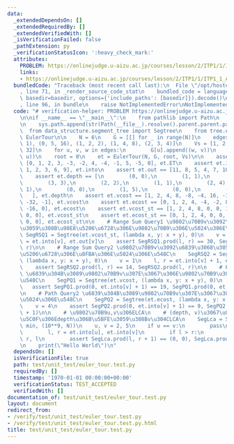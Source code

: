 ```yaml
---
data:
  _extendedDependsOn: []
  _extendedRequiredBy: []
  _extendedVerifiedWith: []
  _isVerificationFailed: false
  _pathExtension: py
  _verificationStatusIcon: ':heavy_check_mark:'
  attributes:
    PROBLEM: https://onlinejudge.u-aizu.ac.jp/courses/lesson/2/ITP1/1/ITP1_1_A
    links:
    - https://onlinejudge.u-aizu.ac.jp/courses/lesson/2/ITP1/1/ITP1_1_A
  bundledCode: "Traceback (most recent call last):\n  File \"/opt/hostedtoolcache/PyPy/3.10.13/x64/lib/pypy3.10/site-packages/onlinejudge_verify/documentation/build.py\"\
    , line 71, in _render_source_code_stat\n    bundled_code = language.bundle(stat.path,\
    \ basedir=basedir, options={'include_paths': [basedir]}).decode()\n  File \"/opt/hostedtoolcache/PyPy/3.10.13/x64/lib/pypy3.10/site-packages/onlinejudge_verify/languages/python.py\"\
    , line 96, in bundle\n    raise NotImplementedError\nNotImplementedError\n"
  code: "# verification-helper: PROBLEM https://onlinejudge.u-aizu.ac.jp/courses/lesson/2/ITP1/1/ITP1_1_A\n\
    \n\nif __name__ == \"__main__\":\n    from pathlib import Path\n    import sys\n\
    \n    sys.path.append(str(Path(__file__).resolve().parent.parent.parent))\n  \
    \  from data_structure.segment_tree import Segtree\n    from tree.euler_tour import\
    \ EulerTour\n\n    N = 6\n    G = [[] for _ in range(N)]\n    edges = [(0, 1,\
    \ 1), (0, 5, 16), (1, 2, 2), (1, 4, 8), (2, 3, 4)]\n    Vs = [1, 2, 4, 8, 16,\
    \ 32]\n    for u, v, w in edges:\n        G[u].append((w, v))\n        G[v].append((w,\
    \ u))\n    root = 0\n    et = EulerTour(N, G, root, Vs)\n\n    assert et.ET ==\
    \ [0, 1, 2, 3, -3, -2, 4, -4, -1, 5, -5, 0], et.ET\n    assert et.into == [0,\
    \ 1, 2, 3, 6, 9], et.into\n    assert et.out == [11, 8, 5, 4, 7, 10], et.out\n\
    \    assert et.depth == [\n        (0, 0),\n        (1, 1),\n        (2, 2),\n\
    \        (3, 3),\n        (2, 2),\n        (1, 1),\n        (2, 4),\n        (1,\
    \ 1),\n        (0, 0),\n        (1, 5),\n        (0, 0),\n        (0, -1),\n \
    \   ], et.depth\n    assert et.vcost == [1, 2, 4, 8, -8, -4, 16, -16, -2, 32,\
    \ -32, -1], et.vcost\n    assert et.ecost == [0, 1, 2, 4, -4, -2, 8, -8, -1, 16,\
    \ -16, 0], et.ecost\n    assert et.vcost_st == [1, 2, 4, 8, 0, 0, 16, 0, 0, 32,\
    \ 0, 0], et.vcost_st\n    assert et.ecost_st == [0, 1, 2, 4, 0, 0, 8, 0, 0, 16,\
    \ 0, 0], et.ecost_st\n\n    # Range Sum Query1 \u9802\u70B9v\u3092\u6839\u3068\
    \u3059\u308B\u90E8\u5206\u6728\u306E\u9802\u70B9\u306E\u5024\u306E\u548C\n   \
    \ SegRSQ1 = Segtree(et.vcost_st, (lambda x, y: x + y), 0)\n    v = 1\n    l, r\
    \ = et.into[v], et.out[v]\n    assert SegRSQ1.prod(l, r) == 30, SegRSQ1.prod(l,\
    \ r)\n\n    # Range Sum Query2 \u9802\u70B9v\u3092\u6839\u3068\u3059\u308B\u90E8\
    \u5206\u6728\u306E\u8FBA\u306E\u5024\u306E\u548C\n    SegRSQ2 = Segtree(et.ecost_st,\
    \ (lambda x, y: x + y), 0)\n    v = 1\n    l, r = et.into[v] + 1, et.out[v]\n\
    \    assert SegRSQ2.prod(l, r) == 14, SegRSQ2.prod(l, r)\n\n    # Path Query1\
    \ \u6839\u304B\u3089\u9802\u70B9v\u307E\u3067\u306E\u9802\u70B9\u306E\u5024\u306E\
    \u548C\n    SegPQ1 = Segtree(et.vcost, (lambda x, y: x + y), 0)\n    v = 4\n \
    \   assert SegPQ1.prod(0, et.into[v] + 1) == 19, SegPQ1.prod(0, et.into[v] + 1)\n\
    \n    # Path Query2 \u6839\u304B\u3089\u9802\u70B9v\u307E\u3067\u306E\u8FBA\u306E\
    \u5024\u306E\u548C\n    SegPQ2 = Segtree(et.ecost, (lambda x, y: x + y), 0)\n\
    \    v = 4\n    assert SegPQ2.prod(0, et.into[v] + 1) == 9, SegPQ2.prod(0, et.into[v]\
    \ + 1)\n\n    # \u9802\u70B9u,v\u306ELCA\n    # (depth, v)\u3067\u8FD4\u308B.\u6700\
    \u5C0F\u306Edepth\u306B\u5BFE\u3059\u308Bv\u304CLCA\n    SegLca = Segtree(et.depth,\
    \ min, (10**9, N))\n    u, v = 2, 5\n    if u == v:\n        pass\n    else:\n\
    \        l, r = et.into[u], et.into[v]\n        if l > r:\n            l, r =\
    \ r, l\n        assert SegLca.prod(l, r + 1) == (0, 0), SegLca.prod(l, r + 1)\n\
    \n    print(\"Hello World\")\n"
  dependsOn: []
  isVerificationFile: true
  path: test/unit_test/euler_tour.test.py
  requiredBy: []
  timestamp: '1970-01-01 00:00:00+00:00'
  verificationStatus: TEST_ACCEPTED
  verifiedWith: []
documentation_of: test/unit_test/euler_tour.test.py
layout: document
redirect_from:
- /verify/test/unit_test/euler_tour.test.py
- /verify/test/unit_test/euler_tour.test.py.html
title: test/unit_test/euler_tour.test.py
---
```

